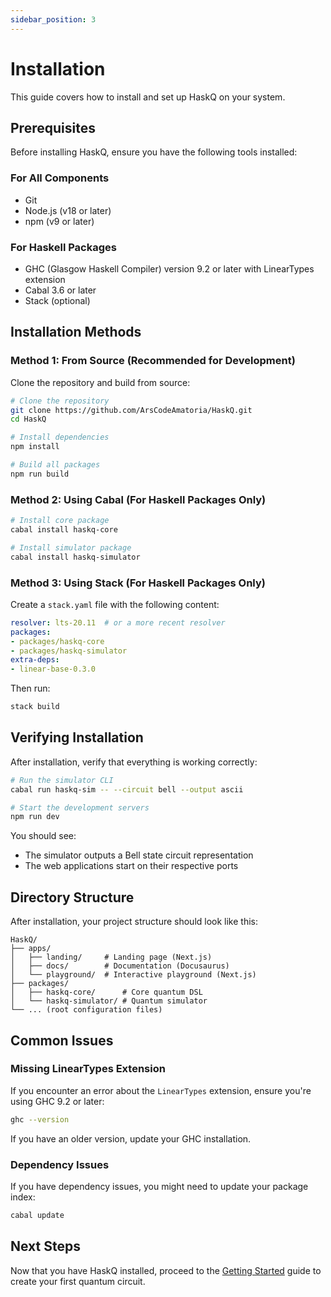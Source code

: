 ```yaml
---
sidebar_position: 3
---
```


# Installation

This guide covers how to install and set up HaskQ on your system.

## Prerequisites

Before installing HaskQ, ensure you have the following tools installed:

### For All Components

- Git
- Node.js (v18 or later)
- npm (v9 or later)

### For Haskell Packages

- GHC (Glasgow Haskell Compiler) version 9.2 or later with LinearTypes extension
- Cabal 3.6 or later
- Stack (optional)

## Installation Methods

### Method 1: From Source (Recommended for Development)

Clone the repository and build from source:

```bash
# Clone the repository
git clone https://github.com/ArsCodeAmatoria/HaskQ.git
cd HaskQ

# Install dependencies
npm install

# Build all packages
npm run build
```

### Method 2: Using Cabal (For Haskell Packages Only)

```bash
# Install core package
cabal install haskq-core

# Install simulator package
cabal install haskq-simulator
```

### Method 3: Using Stack (For Haskell Packages Only)

Create a `stack.yaml` file with the following content:

```yaml
resolver: lts-20.11  # or a more recent resolver
packages:
- packages/haskq-core
- packages/haskq-simulator
extra-deps:
- linear-base-0.3.0
```

Then run:

```bash
stack build
```

## Verifying Installation

After installation, verify that everything is working correctly:

```bash
# Run the simulator CLI
cabal run haskq-sim -- --circuit bell --output ascii

# Start the development servers
npm run dev
```

You should see:
- The simulator outputs a Bell state circuit representation
- The web applications start on their respective ports

## Directory Structure

After installation, your project structure should look like this:

```
HaskQ/
├── apps/
│   ├── landing/     # Landing page (Next.js)
│   ├── docs/        # Documentation (Docusaurus)
│   └── playground/  # Interactive playground (Next.js)
├── packages/
│   ├── haskq-core/      # Core quantum DSL
│   └── haskq-simulator/ # Quantum simulator
└── ... (root configuration files)
```

## Common Issues

### Missing LinearTypes Extension

If you encounter an error about the `LinearTypes` extension, ensure you're using GHC 9.2 or later:

```bash
ghc --version
```

If you have an older version, update your GHC installation.

### Dependency Issues

If you have dependency issues, you might need to update your package index:

```bash
cabal update
```

## Next Steps

Now that you have HaskQ installed, proceed to the [Getting Started](getting-started.md) guide to create your first quantum circuit. 